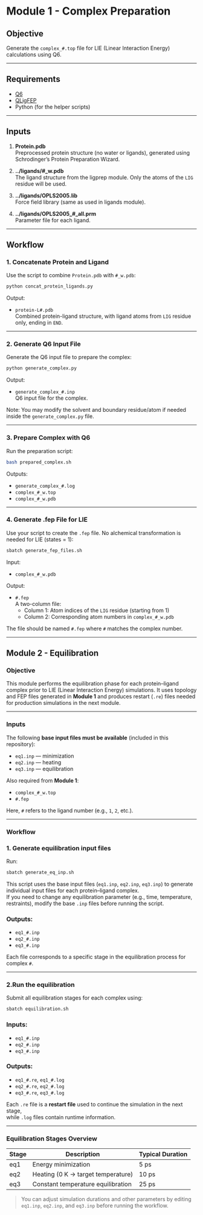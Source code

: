 # Module 1 - Complex Preparation

## Objective
Generate the `complex_#.top` file for LIE (Linear Interaction Energy) calculations using Q6.

---

## Requirements
- [Q6](https://github.com/qusers/Q6/tree/master)
- [QLigFEP](https://github.com/qusers/qligfep/tree/master)
- Python (for the helper scripts)

---

## Inputs

1. **Protein.pdb**  
   Preprocessed protein structure (no water or ligands), generated using Schrodinger’s Protein Preparation Wizard.

2. **../ligands/#_w.pdb**  
   The ligand structure from the ligprep module. Only the atoms of the `LIG` residue will be used.

3. **../ligands/OPLS2005.lib**  
   Force field library (same as used in ligands module).

4. **../ligands/OPLS2005_#_all.prm**  
   Parameter file for each ligand.

---

## Workflow

### 1. Concatenate Protein and Ligand

Use the script to combine `Protein.pdb` with `#_w.pdb`:

```bash
python concat_protein_ligands.py
```

Output:
- `protein-L#.pdb`  
  Combined protein-ligand structure, with ligand atoms from `LIG` residue only, ending in `END`.

---

### 2. Generate Q6 Input File

Generate the Q6 input file to prepare the complex:

```bash
python generate_complex.py
```

Output:
- `generate_complex_#.inp`  
  Q6 input file for the complex.

Note: You may modify the solvent and boundary residue/atom if needed inside the `generate_complex.py` file.

---

### 3. Prepare Complex with Q6

Run the preparation script:

```bash
bash prepared_complex.sh
```

Outputs:
- `generate_complex_#.log`  
- `complex_#_w.top`  
- `complex_#_w.pdb`  

---

### 4. Generate .fep File for LIE

Use your script to create the `.fep` file. No alchemical transformation is needed for LIE (states = 1):

```bash
sbatch generate_fep_files.sh
```

Input:
- `complex_#_w.pdb`

Output:
- `#.fep`  
  A two-column file:
  - Column 1: Atom indices of the `LIG` residue (starting from 1)
  - Column 2: Corresponding atom numbers in `complex_#_w.pdb`

The file should be named `#.fep` where `#` matches the complex number.

---
## Module 2 - Equilibration

### Objective
This module performs the equilibration phase for each protein–ligand complex prior to LIE (Linear Interaction Energy) simulations. It uses topology and FEP files generated in **Module 1** and produces restart (`.re`) files needed for production simulations in the next module.

---

### Inputs

The following **base input files must be available** (included in this repository):

- `eq1.inp` — minimization
- `eq2.inp` — heating
- `eq3.inp` — equilibration

Also required from **Module 1**:

- `complex_#_w.top`
- `#.fep`

Here, `#` refers to the ligand number (e.g., `1`, `2`, etc.).

---

### Workflow 
### 1. Generate equilibration input files

Run:

```bash
sbatch generate_eq_inp.sh
```
This script uses the base input files (`eq1.inp`, `eq2.inp`, `eq3.inp`) to generate individual input files for each protein–ligand complex.  
If you need to change any equilibration parameter (e.g., time, temperature, restraints), modify the base `.inp` files before running the script.

### Outputs:
- `eq1_#.inp`
- `eq2_#.inp`
- `eq3_#.inp`

Each file corresponds to a specific stage in the equilibration process for complex `#`.

---

### 2.Run the equilibration

Submit all equilibration stages for each complex using:

```bash
sbatch equilibration.sh
```
### Inputs:
- `eq1_#.inp`
- `eq2_#.inp`
- `eq3_#.inp`

### Outputs:
- `eq1_#.re`, `eq1_#.log`
- `eq2_#.re`, `eq2_#.log`
- `eq3_#.re`, `eq3_#.log`

Each `.re` file is a **restart file** used to continue the simulation in the next stage,  
while `.log` files contain runtime information.

---

### Equilibration Stages Overview

| Stage | Description                          | Typical Duration |
|-------|--------------------------------------|------------------|
| eq1   | Energy minimization                  | 5 ps             |
| eq2   | Heating (0 K → target temperature)   | 10 ps            |
| eq3   | Constant temperature equilibration   | 25 ps            |

> You can adjust simulation durations and other parameters by editing `eq1.inp`, `eq2.inp`, and `eq3.inp` before running the workflow.




